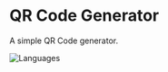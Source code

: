 # QR Code Generator
A simple QR Code generator.

![Languages](https://skillicons.dev/icons?i=html,tailwind,js)
